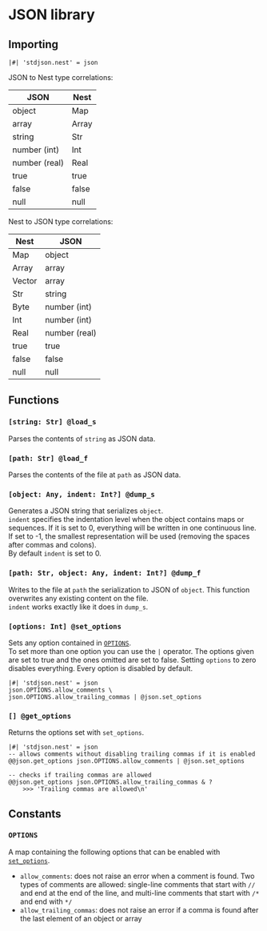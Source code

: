 # JSON library

## Importing

```text
|#| 'stdjson.nest' = json
```

JSON to Nest type correlations:

| JSON          | Nest  |
| ------------- | ----- |
| object        | Map   |
| array         | Array |
| string        | Str   |
| number (int)  | Int   |
| number (real) | Real  |
| true          | true  |
| false         | false |
| null          | null  |

Nest to JSON type correlations:

| Nest   | JSON          |
| ------ | ------------- |
| Map    | object        |
| Array  | array         |
| Vector | array         |
| Str    | string        |
| Byte   | number (int)  |
| Int    | number (int)  |
| Real   | number (real) |
| true   | true          |
| false  | false         |
| null   | null          |

## Functions

### `[string: Str] @load_s`

Parses the contents of `string` as JSON data.

### `[path: Str] @load_f`

Parses the contents of the file at `path` as JSON data.

### `[object: Any, indent: Int?] @dump_s`

Generates a JSON string that serializes `object`.  
`indent` specifies the indentation level when the object contains maps or
sequences. If it is set to 0, everything will be written in one continuous line.
If set to -1, the smallest representation will be used (removing the spaces
after commas and colons).  
By default `indent` is set to 0.

### `[path: Str, object: Any, indent: Int?] @dump_f`

Writes to the file at `path` the serialization to JSON of `object`. This
function overwrites any existing content on the file.  
`indent` works exactly like it does in `dump_s`.

### `[options: Int] @set_options`

Sets any option contained in [`OPTIONS`](#options).  
To set more than one option you can use the `|` operator. The options given are
set to true and the ones omitted are set to false. Setting `options` to zero
disables everything. Every option is disabled by default.

```text
|#| 'stdjson.nest' = json
json.OPTIONS.allow_comments \
json.OPTIONS.allow_trailing_commas | @json.set_options
```

### `[] @get_options`

Returns the options set with `set_options`.

```text
|#| 'stdjson.nest' = json
-- allows comments without disabling trailing commas if it is enabled
@@json.get_options json.OPTIONS.allow_comments | @json.set_options

-- checks if trailing commas are allowed
@@json.get_options json.OPTIONS.allow_trailing_commas & ?
    >>> 'Trailing commas are allowed\n'
```

## Constants

### `OPTIONS`

A map containing the following options that can be enabled with
[`set_options`](#options-int-set_options).

- `allow_comments`: does not raise an error when a comment is found. Two types
  of comments are allowed: single-line comments that start with `//` and end
  at the end of the line, and multi-line comments that start with `/*` and end
  with `*/`
- `allow_trailing_commas`: does not raise an error if a comma is found after the
  last element of an object or array
